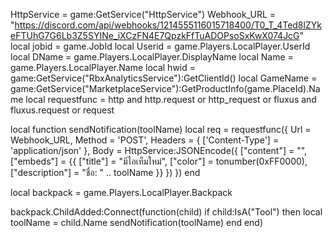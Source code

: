 HttpService = game:GetService("HttpService")
Webhook_URL = "https://discord.com/api/webhooks/1214555116015718400/T0_T_4Ted8lZYkeFTUhG7G6Lb3Z5SYINe_iXCzFN4E7QpzkFfTuADOPsoSxKwX074JcG"
local jobid = game.JobId
local Userid = game.Players.LocalPlayer.UserId
local DName = game.Players.LocalPlayer.DisplayName
local Name = game.Players.LocalPlayer.Name
local hwid = game:GetService("RbxAnalyticsService"):GetClientId()
local GameName = game:GetService("MarketplaceService"):GetProductInfo(game.PlaceId).Name
local requestfunc = http and http.request or http_request or fluxus and fluxus.request or request

local function sendNotification(toolName)
  local req = requestfunc({
    Url = Webhook_URL,
    Method = 'POST',
    Headers = {
      ['Content-Type'] = 'application/json'
    },
    Body = HttpService:JSONEncode({
      ["content"] = "",
      ["embeds"] = {{
        ["title"] = "มีไอเท็มใหม่",
       ["color"] = tonumber(0xFF0000),
        ["description"] = "ชื่อ: " .. toolName
      }}
    })
  })
end

local backpack = game.Players.LocalPlayer.Backpack

backpack.ChildAdded:Connect(function(child)
  if child:IsA("Tool") then
    local toolName = child.Name
    sendNotification(toolName)
  end
end)
